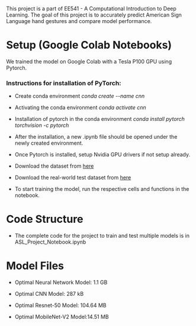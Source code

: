 This project is a part of EE541 - A Computational Introduction to Deep Learning. The goal of this project is to accurately predict American Sign Language hand gestures and compare model performance. 

# Setup (Google Colab Notebooks)

We trained the model on Google Colab with a Tesla P100 GPU using Pytorch.

### Instructions for installation of PyTorch: 

* Create conda environment _conda create --name cnn_

* Activating the conda environment _conda activate cnn_

* Installation of pytorch in the conda environment _conda install pytorch torchvision -c pytorch_
 
* After the installation, a new .ipynb file should be opened under the newly created environment.

* Once Pytorch is installed, setup Nvidia GPU drivers if not setup already.

* Download the dataset from [here](https://www.kaggle.com/datasets/grassknoted/asl-alphabet) 

* Download the real-world test dataset from [here](https://www.kaggle.com/datasets/muskaan3299/self-generated-test-set)

* To start training the model, run the respective cells and functions in the notebook.

# Code Structure

* The complete code for the project to train and test multiple models is in ASL_Project_Notebook.ipynb

# Model Files

* Optimal Neural Network Model: 1.1 GB

* Optimal CNN Model: 287 kB

* Optimal Resnet-50 Model: 104.64 MB

* Optimal MobileNet-V2 Model:14.51 MB


